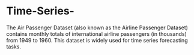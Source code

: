 # Time-Series-
The Air Passenger Dataset (also known as the Airline Passenger Dataset) contains monthly totals of international airline passengers (in thousands) from 1949 to 1960. This dataset is widely used for time series forecasting tasks.
